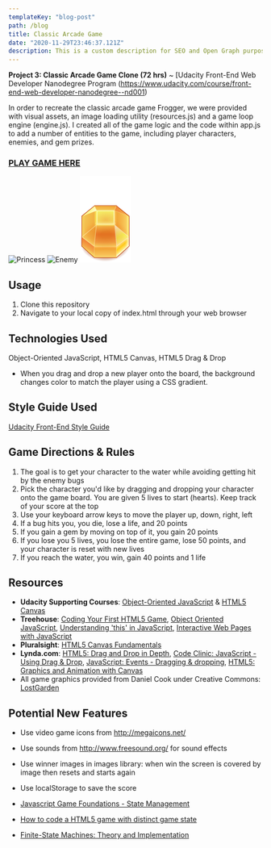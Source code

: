 ```yaml
---
templateKey: "blog-post"
path: /blog
title: Classic Arcade Game
date: "2020-11-29T23:46:37.121Z"
description: This is a custom description for SEO and Open Graph purposes, rather than the default generated excerpt. Simply add a description field to the frontmatter.
---
```


**Project 3: Classic Arcade Game Clone (72 hrs)** ~ [Udacity Front-End Web Developer Nanodegree Program (https://www.udacity.com/course/front-end-web-developer-nanodegree--nd001)

In order to recreate the classic arcade game Frogger, we were provided with visual assets, an image loading utility (resources.js) and a game loop engine (engine.js). I created all of the game logic and the code within app.js to add a number of entities to the game, including player characters, enemies, and gem prizes.

### [**PLAY GAME HERE**](http://klammertime.github.io/P3-Classic-Arcade-Game-Clone/)

![Princess](https://github.com/Klammertime/P3-Classic-Arcade-Game-Clone/blob/multiplayer/images/char-princess-girl.png "Princess")
![Enemy](https://github.com/Klammertime/P3-Classic-Arcade-Game-Clone/blob/multiplayer/images/enemy-bug.png "Enemy")
![Gem](https://github.com/Klammertime/P3-Classic-Arcade-Game-Clone/blob/multiplayer/images/Gem-Orange.png "Gem")

## Usage

1. Clone this repository
2. Navigate to your local copy of index.html through your web browser

## Technologies Used

Object-Oriented JavaScript, HTML5 Canvas, HTML5 Drag & Drop

- When you drag and drop a new player onto the board, the background changes color to match the player using a CSS gradient.

## Style Guide Used

[Udacity Front-End Style Guide](http://udacity.github.io/frontend-nanodegree-styleguide/)

## Game Directions & Rules

1. The goal is to get your character to the water while avoiding getting hit by the enemy bugs
2. Pick the character you'd like by dragging and dropping your character onto the game board. You are given 5 lives to start (hearts). Keep track of your score at the top
3. Use your keyboard arrow keys to move the player up, down, right, left
4. If a bug hits you, you die, lose a life, and 20 points
5. If you gain a gem by moving on top of it, you gain 20 points
6. If you lose you 5 lives, you lose the entire game, lose 50 points, and your character is reset with new lives
7. If you reach the water, you win, gain 40 points and 1 life

## Resources

- **Udacity Supporting Courses**: [Object-Oriented JavaScript](https://www.udacity.com/course/object-oriented-javascript--ud015) & [HTML5 Canvas](https://www.udacity.com/course/html5-canvas--ud292)
- **Treehouse**: [Coding Your First HTML5 Game](https://teamtreehouse.com/library/coding-your-first-html5-game), [Object Oriented JavaScript](https://teamtreehouse.com/library/objectoriented-javascript), [Understanding 'this' in JavaScript](https://teamtreehouse.com/library/understanding-this-in-javascript), [Interactive Web Pages with JavaScript](https://teamtreehouse.com/library/interactive-web-pages-with-javascript)
- **Pluralsight**: [HTML5 Canvas Fundamentals](https://app.pluralsight.com/player?course=html5-canvas-fundamentals&author=dan-wahlin&name=html5-canvas-m3&clip=10&mode=live)
- **Lynda.com**: [HTML5: Drag and Drop in Depth](http://www.lynda.com/HTML-tutorials/Understanding-HTML5-drag-drop/84812/87645-4.html), [Code Clinic: JavaScript - Using Drag & Drop](http://www.lynda.com/JavaScript-tutorials/Using-drag-drop/369707/386507-4.html), [JavaScript: Events - Dragging & dropping](http://www.lynda.com/JavaScript-tutorials/Dragging-dropping/140780/148737-4.html), [HTML5: Graphics and Animation with Canvas](http://www.lynda.com/HTML-tutorials/Welcome/80782/85030-4.html)
- All game graphics provided from Daniel Cook under Creative Commons: [LostGarden](http://www.lostgarden.com/search/label/free%20game%20graphics)

## Potential New Features

- Use video game icons from http://megaicons.net/
- Use sounds from http://www.freesound.org/ for sound effects
- Use winner images in images library: when win the screen is covered by image then resets and starts again
- Use localStorage to save the score

- [Javascript Game Foundations - State Management](http://codeincomplete.com/posts/javascript-game-foundations-state-management/)
- [How to code a HTML5 game with distinct game state](https://stackoverflow.com/questions/18038502/how-to-code-a-html5-game-with-distinct-game-states)
- [Finite-State Machines: Theory and Implementation](https://gamedevelopment.tutsplus.com/tutorials/finite-state-machines-theory-and-implementation--gamedev-11867)
